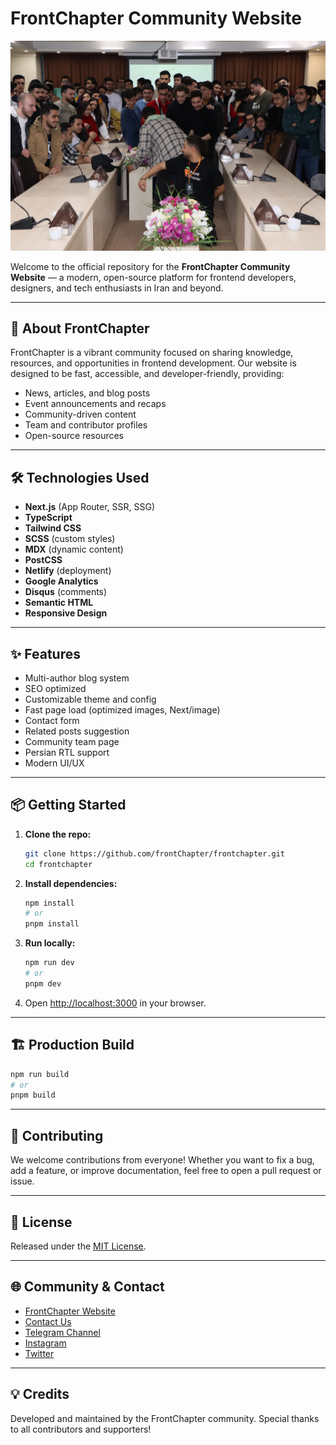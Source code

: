 # FrontChapter Community Website

![FrontChapter Event](public/images/1402/01.webp)

Welcome to the official repository for the **FrontChapter Community Website** — a modern, open-source platform for frontend developers, designers, and tech enthusiasts in Iran and beyond.

---

## 🚀 About FrontChapter

FrontChapter is a vibrant community focused on sharing knowledge, resources, and opportunities in frontend development. Our website is designed to be fast, accessible, and developer-friendly, providing:

- News, articles, and blog posts
- Event announcements and recaps
- Community-driven content
- Team and contributor profiles
- Open-source resources

---

## 🛠️ Technologies Used

- **Next.js** (App Router, SSR, SSG)
- **TypeScript**
- **Tailwind CSS**
- **SCSS** (custom styles)
- **MDX** (dynamic content)
- **PostCSS**
- **Netlify** (deployment)
- **Google Analytics**
- **Disqus** (comments)
- **Semantic HTML**
- **Responsive Design**

---

## ✨ Features

- Multi-author blog system
- SEO optimized
- Customizable theme and config
- Fast page load (optimized images, Next/image)
- Contact form
- Related posts suggestion
- Community team page
- Persian RTL support
- Modern UI/UX

---

## 📦 Getting Started

1. **Clone the repo:**
   ```bash
   git clone https://github.com/frontChapter/frontchapter.git
   cd frontchapter
   ```
2. **Install dependencies:**
   ```bash
   npm install
   # or
   pnpm install
   ```
3. **Run locally:**
   ```bash
   npm run dev
   # or
   pnpm dev
   ```
4. Open [http://localhost:3000](http://localhost:3000) in your browser.

---

## 🏗️ Production Build

```bash
npm run build
# or
pnpm build
```

---

## 🤝 Contributing

We welcome contributions from everyone! Whether you want to fix a bug, add a feature, or improve documentation, feel free to open a pull request or issue.

---

## 📄 License

Released under the [MIT License](LICENSE).

---

## 🌐 Community & Contact

- [FrontChapter Website](https://frontchapter.ir)
- [Contact Us](https://frontchapter.ir/contact)
- [Telegram Channel](https://t.me/frontchapter)
- [Instagram](https://instagram.com/frontchapter.ir)
- [Twitter](https://twitter.com/frontchapter)

---

## 💡 Credits

Developed and maintained by the FrontChapter community. Special thanks to all contributors and supporters!

